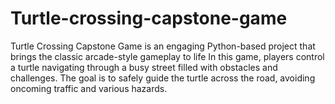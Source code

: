 # Turtle-crossing-capstone-game
Turtle Crossing Capstone Game is an engaging Python-based project that brings the classic arcade-style gameplay to life
In this game, players control a turtle navigating through a busy street filled with obstacles and challenges.
The goal is to safely guide the turtle across the road, avoiding oncoming traffic and various hazards.
